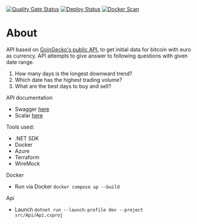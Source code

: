 [![Quality Gate Status](https://sonarcloud.io/api/project_badges/measure?project=Tsingis_bitcoin-web-api&metric=alert_status)](https://sonarcloud.io/summary/new_code?id=Tsingis_bitcoin-web-api) [![Deploy Status](https://github.com/tsingis/bitcoin-web-api/actions/workflows/deploy.yml/badge.svg)](https://github.com/Tsingis/bitcoin-web-api/actions/workflows/deploy.yml) [![Docker Scan](https://github.com/tsingis/bitcoin-web-api/actions/workflows/scan.yml/badge.svg)](https://github.com/tsingis/bitcoin-web-api/actions/workflows/scan.yml)

# About

API based on [GoinGecko's public API.](https://www.coingecko.com/en/api/documentation) to get initial data for bitcoin with euro as currency. API attempts to give answer to following questions with given date range.

1. How many days is the longest downward trend?
2. Which date has the highest trading volume?
3. What are the best days to buy and sell?

API documentation

- Swagger [here](https://ca-bitcoin-web-api.salmonflower-f146d48d.northeurope.azurecontainerapps.io/swagger)
- Scalar [here](https://ca-bitcoin-web-api.salmonflower-f146d48d.northeurope.azurecontainerapps.io/scalar)

Tools used:

- .NET SDK
- Docker
- Azure
- Terraform
- WireMock

Docker

- Run via Docker `docker compose up --build`

Api

- Launch `dotnet run --launch-profile dev --project src/Api/Api.csproj`
